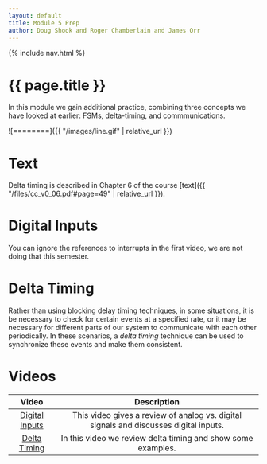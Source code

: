 ```yaml
---
layout: default
title: Module 5 Prep
author: Doug Shook and Roger Chamberlain and James Orr
---
```

{% include nav.html %}

# {{ page.title }}

In this module we gain additional practice, combining three concepts we have looked at earlier: FSMs, delta-timing, and commmunications.

![========]({{ "/images/line.gif" | relative_url }})

# Text

Delta timing is described in Chapter 6 of the course
[text]({{ "/files/cc_v0_06.pdf#page=49" | relative_url }}).

# Digital Inputs
You can ignore the references to interrupts in the first video, we are not doing that this semester.

# Delta Timing

Rather than using blocking delay timing techniques, in some situations, it is be necessary to check for certain events at a specified rate, or it may be necessary for different parts of our system to communicate with each other periodically. In these scenarios, a *delta timing* technique can be used to synchronize these events and make them consistent.


# Videos

| Video | Description |
|:-----:|:-----------:|
|[Digital Inputs](https://wustl.box.com/s/35w87ffmt2o34fsug1zwfpy8569ezj4k) | This video gives a review of analog vs. digital signals and discusses digital inputs. |
|[Delta Timing](https://wustl.box.com/s/q3bk6mh24wd72nd5p6j2gjjudx70ypdw) | In this video we review delta timing and show some examples. |

